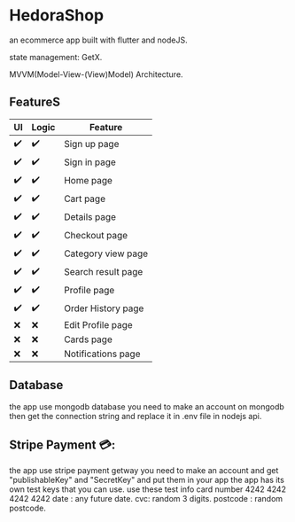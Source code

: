 # HedoraShop
an ecommerce app built with flutter and nodeJS.

state management: GetX.

MVVM(Model-View-(View)Model) Architecture.


## FeatureS

| UI            | Logic         | Feature  |
| ------------- | ------------- | -------- |
| :heavy_check_mark:          | :heavy_check_mark:         | Sign up page  |
| :heavy_check_mark:           | :heavy_check_mark:         | Sign in page  |
| :heavy_check_mark:           | :heavy_check_mark:         | Home page  |
| :heavy_check_mark:           | :heavy_check_mark:         | Cart page  |
| :heavy_check_mark:           | :heavy_check_mark:         | Details page  |
| :heavy_check_mark:           | :heavy_check_mark:         | Checkout page  |
| :heavy_check_mark:           | :heavy_check_mark:         | Category view page  |
| :heavy_check_mark:           | :heavy_check_mark:         | Search result page  |
| :heavy_check_mark:           | :heavy_check_mark:         | Profile page  |
| :heavy_check_mark:           | :heavy_check_mark:         | Order History page  |
| :x:           | :x:         | Edit Profile page  |
| :x:           | :x:         | Cards page  |
| :x:           | :x:         | Notifications page  |

## Database 
the app use mongodb database you need to make an account on mongodb then get the connection string and replace it in .env file in nodejs api.

## Stripe Payment 💳:
the app use stripe payment getway you need to make an account and get "publishableKey" and "SecretKey" and put them in your app
the app has its own test keys that you can use.
use these test info
card number 4242 4242 4242 4242
date : any future date.
cvc: random 3 digits.
postcode : random postcode.

